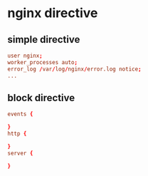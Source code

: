 # nginx directive

## simple directive

```conf
user nginx;
worker_processes auto;
error_log /var/log/nginx/error.log notice;
...
```

## block directive

```conf
events {

}
http {

}
server {

}
```
